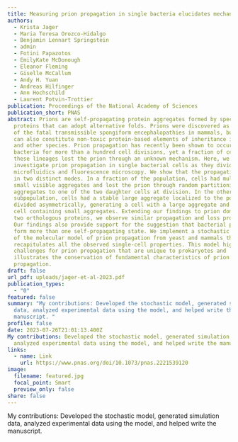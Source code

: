 ```yaml
---
title: Measuring prion propagation in single bacteria elucidates mechanism of loss
authors:
  - Krista Jager
  - Maria Teresa Orozco-Hidalgo
  - Benjamin Lennart Springstein
  - admin
  - Fotini Papazotos
  - EmilyKate McDonough
  - Eleanor Fleming
  - Giselle McCallum
  - Andy H. Yuan
  - Andreas Hilfinger
  - Ann Hochschild
  - Laurent Potvin-Trottier
publication: Proceedings of the National Academy of Sciences
publication_short: PNAS
abstract: Prions are self-propagating protein aggregates formed by specific
  proteins that can adopt alternative folds. Prions were discovered as the cause
  of the fatal transmissible spongiform encephalopathies in mammals, but prions
  can also constitute non-toxic protein-based elements of inheritance in fungi
  and other species. Prion propagation has recently been shown to occur in
  bacteria for more than a hundred cell divisions, yet a fraction of cells in
  these lineages lost the prion through an unknown mechanism. Here, we
  investigate prion propagation in single bacterial cells as they divide using
  microfluidics and fluorescence microscopy. We show that the propagation occurs
  in two distinct modes. In a fraction of the population, cells had multiple
  small visible aggregates and lost the prion through random partitioning of
  aggregates to one of the two daughter cells at division. In the other
  subpopulation, cells had a stable large aggregate localized to the pole and
  divided asymmetrically, generating a cell with a large aggregate and another
  cell containing small aggregates. Extending our findings to prion domains from
  two orthologous proteins, we observe similar propagation and loss properties.
  Our findings also provide support for the suggestion that bacterial prions can
  form more than one self-propagating state. We implement a stochastic version
  of the molecular model of prion propagation from yeast and mammals that
  recapitulates all the observed single-cell properties. This model highlights
  challenges for prion propagation that are unique to prokaryotes and
  illustrates the conservation of fundamental characteristics of prion
  propagation.
draft: false
url_pdf: uploads/jager-et-al-2023.pdf
publication_types:
  - "0"
featured: false
summary: "My contributions: Developed the stochastic model, generated simulation
  data, analyzed experimental data using the model, and helped write the
  manuscript. "
profile: false
date: 2023-07-26T21:01:13.400Z
My contributions: Developed the stochastic model, generated simulation data,
  analyzed experimental data using the model, and helped write the manuscript.
links:
  - name: Link
    url: https://www.pnas.org/doi/10.1073/pnas.2221539120
image:
  filename: featured.jpg
  focal_point: Smart
  preview_only: false
share: false
---
```

My contributions: Developed the stochastic model, generated simulation data, analyzed experimental data using the model, and helped write the manuscript.
